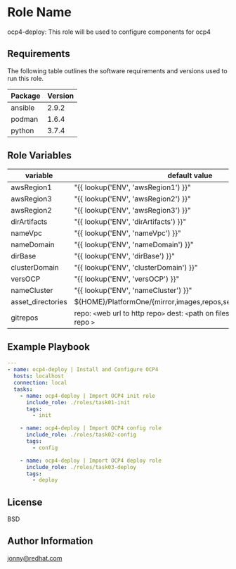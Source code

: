 Role Name
=========

ocp4-deploy: This role will be used to configure components for ocp4

Requirements
------------

The following table outlines the software requirements and versions used to run this role.

| Package | Version |
| ------- | ------- |
| ansible | 2.9.2   | 
| podman  | 1.6.4   |
| python  | 3.7.4   |

Role Variables
--------------

| variable | default value |
| -------- | ------------- |
| awsRegion1 | "{{ lookup('ENV', 'awsRegion1') }}"
| awsRegion3 | "{{ lookup('ENV', 'awsRegion2') }}"
| awsRegion2 | "{{ lookup('ENV', 'awsRegion3') }}"
| dirArtifacts |"{{ lookup('ENV', 'dirArtifacts') }}"
| nameVpc |"{{ lookup('ENV', 'nameVpc') }}"
| nameDomain |"{{ lookup('ENV', 'nameDomain') }}"
| dirBase | "{{ lookup('ENV', 'dirBase') }}"
| clusterDomain |"{{ lookup('ENV', 'clusterDomain') }}"
| versOCP |"{{ lookup('ENV', 'versOCP') }}"
| nameCluster |"{{ lookup('ENV', 'nameCluster') }}"
| asset_directories | ${HOME}/PlatformOne/{mirror,images,repos,secrets,ansible,terraform |
| gitrepos | repo: `<`web url to http repo`>` dest: `<`path on filesystem where to place repo `>` |


Example Playbook
----------------
```yaml
---
- name: ocp4-deploy | Install and Configure OCP4
  hosts: localhost
  connection: local
  tasks:
    - name: ocp4-deploy | Import OCP4 init role
      include_role: ./roles/task01-init
      tags:
        - init

    - name: ocp4-deploy | Import OCP4 config role
      include_role: ./roles/task02-config
      tags:
        - config

    - name: ocp4-deploy | Import OCP4 deploy role
      include_role: ./roles/task03-deploy
      tags:
        - deploy
```

License
-------

BSD

Author Information
------------------
jonny@redhat.com
